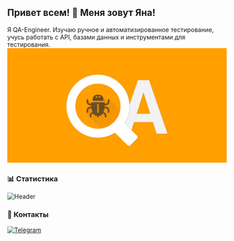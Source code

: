 ## Привет всем! 👋 Меня зовут Яна!

Я QA-Engineer. Изучаю ручное и автоматизированное тестирование, учусь работать с API, базами данных и инструментами для тестирования.
![](https://raw.githubusercontent.com/yanaimanbaeva/yanaimanbaeva/27fdf3790c28bf5294d84be4566854a2f8b53c6d/Главная/assets/og_og_1657039380282031561.jpg)

### 📊 Статистика

![Header](https://github-readme-stats.vercel.app/api?username=anuraghazra&show_icons=true&theme=radical)

### 🤝 Контакты

[![Telegram](https://img.shields.io/badge/Telegram-2CA5E0?style=for-the-badge&logo=telegram&logoColor=white)](https://t.me/yanaiman)
